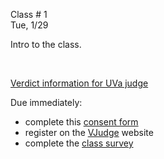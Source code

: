 <div class="lecture1">

<div class="column_date">
<p markdown="block">

Class # 1 <br>
Tue, 1/29



</p>
</div>

<div class="column_materials">
<p markdown="block">

Intro to the class.

<br>

[Verdict information for UVa judge](https://uva.onlinejudge.org/index.php?option=com_content&task=view&id=16&Itemid=31)

</p>
</div>

<div class="column_assign">
<p markdown="block">

Due immediately:

- complete this [consent form](https://goo.gl/forms/VkjzkgH9LUSoNJno1)
- register on the [VJudge](https://vjudge.net/) website
- complete the [class survey](https://goo.gl/forms/j5KAcZQLllvYjd083)



</p>
</div>

</div>
